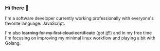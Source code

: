 ### Hi there 👋

I'm a software developer currently working professionally with everyone's favorite language: JavaScript.

I'm also <s>learning for my first cloud certificate</s> (got <a href="https://www.credly.com/badges/d0a93d6a-5191-4597-889e-29e4a3586b6e/public_url" target="_blank" rel="noopener noreferrer">it</a>!!) and in my free time I'm focusing on improving my minimal linux workflow and playing a bit with Golang.

<!--
**ndrpp/ndrpp** is a ✨ _special_ ✨ repository because its `README.md` (this file) appears on your GitHub profile.

Here are some ideas to get you started:

- 🔭 I’m currently working on ...
- 🌱 I’m currently learning ...
- 👯 I’m looking to collaborate on ...
- 🤔 I’m looking for help with ...
- 💬 Ask me about ...
- 📫 How to reach me: ...
- 😄 Pronouns: ...
- ⚡ Fun fact: ...
-->
